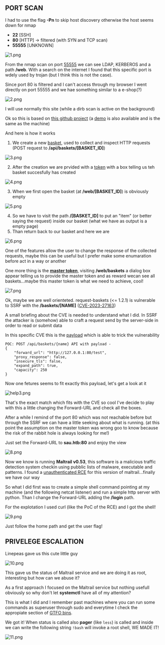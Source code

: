 ## PORT SCAN

I had to use the flag **-Pn** to skip host discovery otherwise the host seems down for nmap

* **22** [SSH]
* **80** [HTTP] &#8594; filtered (with SYN and TCP scan)
* **55555** [UNKNOWN]

![1.png](img/1.png)

From the nmap scan on port <u>55555</u> we can see LDAP, KERBEROS and a path **/web**. With a search on the internet I found that this specific port is wdely used by trojan (but I think this is not the case).


Since port 80 is filtered and I can't access through my browser I went directly on port 55555 and we hae something similar to a e-shop(?)

![2.png](img/2.png)

I will use normally this site (while a dirb scan is active on the background) 

Ok so this is based on [this github project](https://github.com/darklynx/request-baskets) (a [demo](https://rbaskets.in/web/wxwdvk1) is also available and is the same as the machine)

And here is how it works 

1) We create a new <u>basket</u>, used to collect and inspect HTTP requests (POST request to **/api/baskets/[BASKET_ID]**)

![3.png](img/3.png)

2) After the creation we are prvided with a <u>token</u> with a box telling us teh basket succesfully has created

![4.png](img/4.png)

3) When we first open the basket (at **/web/[BASKET_ID]**) is obviously empty 

![5.png](img/5.png)

4) So we have to visit the path **/[BASKET_ID]** to put an "item" (or better saying the request) inside our basket (what we have as output is a empty page)
5) Than return back to our basket and here we are

![6.png](img/6.png)

One of the features allow the user to change the response of the collected requests, maybe this can be useful but I prefer make some enumaration before act in a way or another 

One more thing is the **<u>master token</u>**, visiting **/web/baskets** a dialog box appear telling us to provide the master token and as reward wecan see all baskets...maybe this master token is what we need to achieve, cool!

![7.png](img/7.png)


Ok, maybe we are well orienteted. request-baskets (<= 1.2.1) is vulnerable to SSRF with the **/baskets/[NAME]** ([CVE-2023-27163](https://notes.sjtu.edu.cn/s/MUUhEymt7#))

A small briefing about the CVE is needed to understand what I did.
In SSRF the attacker is (somehow) able to craft a request send by the server-side in order to read or submit data

In this specific CVE this is the [payload](https://gist.github.com/b33t1e/3079c10c88cad379fb166c389ce3b7b3) which is able to trick the vulnerability 
```
POC: POST /api/baskets/{name} API with payload - 
{
	"forward_url": "http://127.0.0.1:80/test",
	"proxy_response": false,
	"insecure_tls": false,
	"expand_path": true,
	"capacity": 250
}
```

Now one fetures seems to fit exactly this payload, let's get a look at it

![help3.png](img/help3.png)

That's the exact match which fits with the CVE so cool I've decide to play with this a little changing the Forward-URL and check all the boxes.

After a while I remind of the port 80 which was not reachable before but through the SSRF we can have a little seeking about what is running.
(at this point the assumption on the master token was wrong goo to know because the risk of the rabbit hole is always looking for me!)

Just set the Forward-URL to **sau.htb:80** and enjoy the view

![8.png](img/8.png)

Now we know is running **Maltrail v0.53**, this software is a malicious traffic detection system checkin using pubblic lists of malware, executable and patterns. I found a [unauthenticated RCE](https://huntr.dev/bounties/be3c5204-fbd9-448d-b97c-96a8d2941e87/) for this version of maltrail...finally we have our way

So what I did first was to create a simple shell command pointing at my machine (and the following netcat listener) and run a simple http server with python. Than I change the Forward-URL adding the **/login** path.

For the explotation I used curl (like the PoC of the RCE) and I got the shell!

![9.png](img/9.png)

Just follow the home path and get the user flag!


## PRIVELEGE ESCALATION

Linepeas gave us this cute little guy

![10.png](img/10.png)

This gave us the status of Maltrail service and we are doing it as root, interesting but how can we abuse it?

As a first approach I focused on the Maltrail service but nothing usefull obviously so why don't let **systemctl** have all of my attention? 

This is what I did and I remember past machines where you can run some commands as superuser through sudo and everytime I check the appropiate section of [GTFO bins](https://gtfobins.github.io/gtfobins/systemctl/).

We got it! When status is called also **pager** (like `less`) is called and inside we can write the following string `!bash` will invoke a root shell, WE MADE IT!

![11.png](img/11.png)

 
